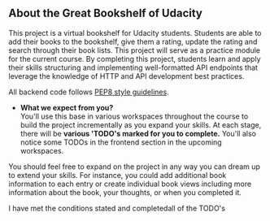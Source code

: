 ## About the Great Bookshelf of Udacity

This project is a virtual bookshelf for Udacity students. Students are able to add their books to the bookshelf, give them a rating, update the rating and search through their book lists. This project will serve as a practice module for the current course. By completing this project, students learn and apply their skills structuring and implementing well-formatted API endpoints that leverage the knowledge of HTTP and API development best practices. 

All backend code follows [PEP8 style guidelines](https://www.python.org/dev/peps/pep-0008/). 

* **What we expect from you?**<br>
You'll use this base in various workspaces throughout the course to build the project incrementally as you expand your skills. At each stage, there will be **various 'TODO's marked for you to complete.** You'll also notice some TODOs in the frontend section in the upcoming workspaces. 

You should feel free to expand on the project in any way you can dream up to extend your skills. For instance, you could add additional book information to each entry or create individual book views including more information about the book, your thoughts, or when you completed it. 

I have met the conditions stated and completedall of the TODO's
